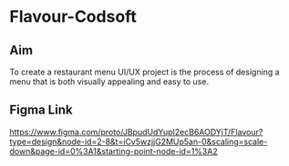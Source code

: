 # Flavour-Codsoft

## Aim
To create a restaurant menu UI/UX project is the process of designing a menu that is both visually appealing and easy to use.

## Figma Link
https://www.figma.com/proto/JBpudUdYupI2ecB6AODYjT/Flavour?type=design&node-id=2-8&t=iCv5wzjjG2MUp5an-0&scaling=scale-down&page-id=0%3A1&starting-point-node-id=1%3A2
